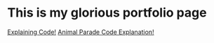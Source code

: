 # This is my glorious portfolio page


[Explaining Code!](https://youtu.be/9sAkanJcBl0)
[Animal Parade Code Explanation!](https://youtu.be/0o1u0TEZPhs)
